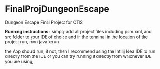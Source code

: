 # FinalProjDungeonEscape
Dungeon Escape Final Project for CTIS

**Running instructions** : 
simply add all project files including pom.xml, and src folder to your IDE of choice and in the terminal in the location of the project run, mvn javafx:run

the App should run, if not, then I recommend using the Intllij Idea IDE to run directly from the IDE or you can try running it directly from whichever 
IDE you are using,
